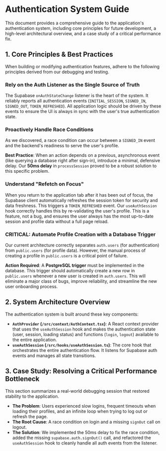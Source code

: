 # Authentication System Guide

This document provides a comprehensive guide to the application's authentication system, including core principles for future development, a high-level architectural overview, and a case study of a critical performance fix.

## 1. Core Principles & Best Practices

When building or modifying authentication features, adhere to the following principles derived from our debugging and testing.

### Rely on the Auth Listener as the Single Source of Truth

The Supabase `onAuthStateChange` listener is the heart of the system. It reliably reports all authentication events (`INITIAL_SESSION`, `SIGNED_IN`, `SIGNED_OUT`, `TOKEN_REFRESHED`). All application logic should be driven by these events to ensure the UI is always in sync with the user's true authentication state.

### Proactively Handle Race Conditions

As we discovered, a race condition can occur between a `SIGNED_IN` event and the backend's readiness to serve the user's profile. 

**Best Practice**: When an action depends on a previous, asynchronous event (like querying a database right after sign-in), introduce a minimal, defensive delay. Our **50ms delay** in `processSession` proved to be a robust solution to this specific problem.

### Understand "Refetch on Focus"

When you return to the application tab after it has been out of focus, the Supabase client automatically refreshes the session token for security and data freshness. This triggers a `TOKEN_REFRESHED` event. Our `useAuthSession` hook correctly handles this by re-validating the user's profile. This is a feature, not a bug, and ensures the user always has the most up-to-date session and profile data without a full page reload.

### CRITICAL: Automate Profile Creation with a Database Trigger

Our current architecture correctly separates `auth.users` (for authentication) from `public.users` (for profile data). However, the manual process of creating a profile in `public.users` is a critical point of failure.

**Action Required**: A **PostgreSQL trigger** must be implemented in the database. This trigger should automatically create a new row in `public.users` whenever a new user is created in `auth.users`. This will eliminate a major class of bugs, improve reliability, and streamline the new user onboarding process.

## 2. System Architecture Overview

The authentication system is built around these key components:

-   **`AuthProvider` (`/src/context/AuthContext.tsx`)**: A React context provider that uses the `useAuthSession` hook and makes the authentication state (user, session, loading status) and functions (`login`, `logout`) available to the entire application.
-   **`useAuthSession` (`/src/hooks/useAuthSession.ts`)**: The core hook that orchestrates the entire authentication flow. It listens for Supabase auth events and manages all state transitions.

## 3. Case Study: Resolving a Critical Performance Bottleneck

This section summarizes a real-world debugging session that restored stability to the application.

-   **The Problem**: Users experienced slow logins, frequent timeouts when loading their profiles, and an infinite loop when trying to log out or refresh the page.
-   **The Root Cause**: A race condition on login and a missing `signOut` call on logout.
-   **The Solution**: We implemented the 50ms delay to fix the race condition, added the missing `supabase.auth.signOut()` call, and refactored the `useAuthSession` hook to cleanly handle all auth events from the listener.
